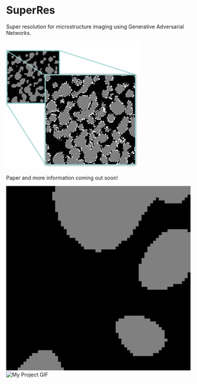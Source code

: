 # SuperRes
Super resolution for microstructure imaging using Generative Adversarial Networks.

![](super-res-icon.png)

Paper and more information coming out soon!

<img src="./nmc_wo_binder-1.gif" alt="My Project GIF" width="500" height="500"><img src="./generated_tif (2).gif" alt="My Project GIF" width="500" height="500">
